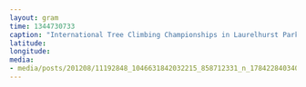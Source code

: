 ```yaml
---
layout: gram
time: 1344730733
caption: "International Tree Climbing Championships in Laurelhurst Park. It was amazing."
latitude: 
longitude: 
media:
- media/posts/201208/11192848_1046631842032215_858712331_n_17842284034000351.jpg
---
```

